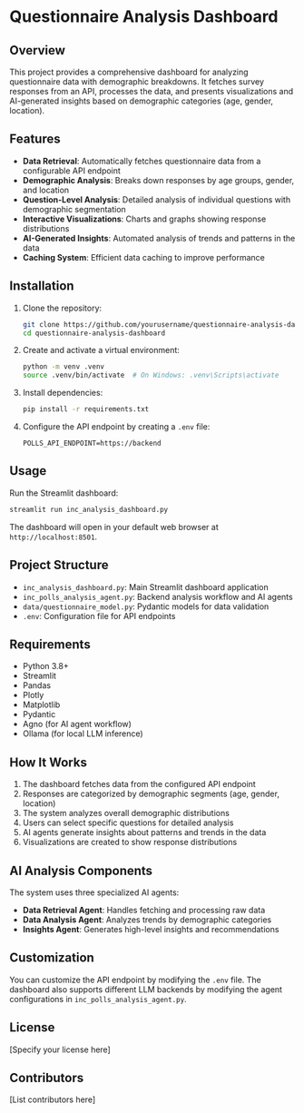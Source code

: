 # Questionnaire Analysis Dashboard

## Overview

This project provides a comprehensive dashboard for analyzing questionnaire data with demographic breakdowns. It fetches survey responses from an API, processes the data, and presents visualizations and AI-generated insights based on demographic categories (age, gender, location).

## Features

- **Data Retrieval**: Automatically fetches questionnaire data from a configurable API endpoint
- **Demographic Analysis**: Breaks down responses by age groups, gender, and location
- **Question-Level Analysis**: Detailed analysis of individual questions with demographic segmentation
- **Interactive Visualizations**: Charts and graphs showing response distributions
- **AI-Generated Insights**: Automated analysis of trends and patterns in the data
- **Caching System**: Efficient data caching to improve performance

## Installation

1. Clone the repository:
   ```bash
   git clone https://github.com/yourusername/questionnaire-analysis-dashboard.git
   cd questionnaire-analysis-dashboard
   ```

2. Create and activate a virtual environment:
   ```bash
   python -m venv .venv
   source .venv/bin/activate  # On Windows: .venv\Scripts\activate
   ```

3. Install dependencies:
   ```bash
   pip install -r requirements.txt
   ```

4. Configure the API endpoint by creating a `.env` file:
   ```
   POLLS_API_ENDPOINT=https://backend
   ```

## Usage

Run the Streamlit dashboard:
```bash
streamlit run inc_analysis_dashboard.py
```

The dashboard will open in your default web browser at `http://localhost:8501`.

## Project Structure

- `inc_analysis_dashboard.py`: Main Streamlit dashboard application
- `inc_polls_analysis_agent.py`: Backend analysis workflow and AI agents
- `data/questionnaire_model.py`: Pydantic models for data validation
- `.env`: Configuration file for API endpoints

## Requirements

- Python 3.8+
- Streamlit
- Pandas
- Plotly
- Matplotlib
- Pydantic
- Agno (for AI agent workflow)
- Ollama (for local LLM inference)

## How It Works

1. The dashboard fetches data from the configured API endpoint
2. Responses are categorized by demographic segments (age, gender, location)
3. The system analyzes overall demographic distributions
4. Users can select specific questions for detailed analysis
5. AI agents generate insights about patterns and trends in the data
6. Visualizations are created to show response distributions

## AI Analysis Components

The system uses three specialized AI agents:
- **Data Retrieval Agent**: Handles fetching and processing raw data
- **Data Analysis Agent**: Analyzes trends by demographic categories
- **Insights Agent**: Generates high-level insights and recommendations

## Customization

You can customize the API endpoint by modifying the `.env` file. The dashboard also supports different LLM backends by modifying the agent configurations in `inc_polls_analysis_agent.py`.

## License

[Specify your license here]

## Contributors

[List contributors here] 